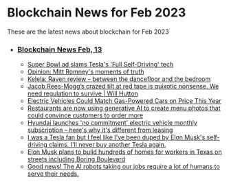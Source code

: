 # Blockchain News for Feb 2023
These are the latest news about blockchain for Feb 2023
- ### [Blockchain News Feb, 13](./13)
    - [Super Bowl ad slams Tesla's 'Full Self-Driving' tech](https://www.cnn.com/2023/02/12/business/super-bowl-ad-tesla-full-self-driving/index.html) 
    - [Opinion: Mitt Romney's moments of truth](https://www.cnn.com/2023/02/12/opinions/mitt-romney-speaks-out-opinion-column-galant/index.html) 
    - [Kelela: Raven review – between the dancefloor and the bedroom](https://www.theguardian.com/music/2023/feb/12/kelela-raven-review-between-the-dancefloor-and-the-bedroom) 
    - [Jacob Rees-Mogg’s crazed tilt at red tape is quixotic nonsense. We need regulation to survive | Will Hutton](https://www.theguardian.com/commentisfree/2023/feb/12/jacob-rees-moggs-crazed-tilt-at-red-tape-is-quixotic-nonsense-we-need-regulation-to-survive) 
    - [Electric Vehicles Could Match Gas-Powered Cars on Price This Year](https://hardware.slashdot.org/story/23/02/12/2244216/electric-vehicles-could-match-gas-powered-cars-on-price-this-year) 
    - [Restaurants are now using generative AI to create menu photos that could convince customers to order more](https://www.businessinsider.com/openai-and-foodtech-startup-create-restaurant-menu-image-generator-2023-2) 
    - [Hyundai launches 'no commitment' electric vehicle monthly subscription – here's why it's different from leasing](https://www.businessinsider.com/hyundai-no-commitment-ev-subscription-starting-699-month-2023-2) 
    - [I was a Tesla fan but I feel like I've been duped by Elon Musk's self-driving claims. I'll never buy another Tesla again.](https://www.businessinsider.com/tesla-fan-feels-duped-elon-musk-fsd-self-driving-autopilot-2023-2) 
    - [Elon Musk plans to build hundreds of homes for workers in Texas on streets including Boring Boulevard](https://www.businessinsider.com/elon-musk-build-homes-texas-tesla-spacex-staff-boring-boulevard-2023-2) 
    - [Good news! The AI robots taking our jobs require a lot of humans to serve their needs.](https://www.businessinsider.com/chatgpt-ai-will-not-take-jobs-create-future-work-opportunities-2023-2) 
